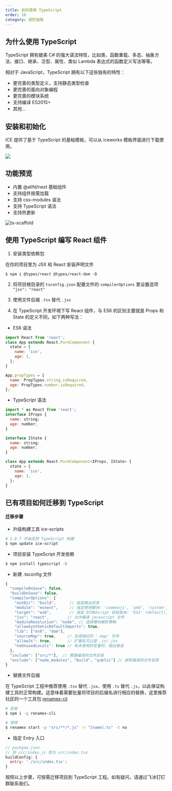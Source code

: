 ```yaml
---
title: 如何使用 TypeScript
order: 10
category: 进阶指南
---
```


## 为什么使用 TypeScript

TypeScript 拥有媲美 C# 的强大语法特性，比如类、函数重载、多态、抽象方法、接口、继承、泛型、属性、类似 Lambda 表达式的函数定义写法等等。

相对于 JavaScript，TypeScript 拥有以下这些独有的特性：

- 更完善的类型定义，支持静态类型检查
- 更完善的面向对象编程
- 更完善的模块系统
- 支持编译 ES2015+
- 其他...

## 安装和初始化

ICE 提供了基于 TypeScript 的基础模板，可以从 iceworks 模板界面进行下载使用。

![](https://img.alicdn.com/tfs/TB1.YxLHY2pK1RjSZFsXXaNlXXa-954-684.png)

## 功能预览

- 内置 @alifd/next 基础组件
- 支持组件按需加载
- 支持 css-modules 语法
- 支持 TypeScript 语法
- 支持热更新

![ts-scaffold](https://img.alicdn.com/tfs/TB1JfdIH9zqK1RjSZPxXXc4tVXa-2861-1568.png)

## 使用 TypeScript 编写 React 组件

1. 安装类型依赖包

在你的项目里为 JSX 和 React 安装声明文件

```
$ npm i @types/react @types/react-dom -D
```

2. 将项目根目录的 `tsconfig.json` 配置文件的 `compilerOptions` 里设置选项 `"jsx": "react"`

3. 使用文件后缀 `.tsx` 替代 `.jsx`

4. 在 TypeScript 开发环境下写 React 组件，与 ES6 的区别主要就是 Props 和 State 的定义不同，如下两种写法：

- ES6 语法

```jsx
import React from 'react';
class App extends React.PureComponent {
  state = {
    name: 'ice',
    age: 1,
  };
}

App.propTypes = {
  name: PropTypes.string.isRequired,
  age: PropTypes.number.isRequired,
};
```

- TypeScript 语法

```jsx
import * as React from 'react';
interface IProps {
  name: string;
  age: number;
}

interface IState {
  name: string;
  age: number;
}

class App extends React.PureComponent<IProps, IState> {
  state = {
    name: 'ice',
    age: 1,
  };
}
```

## 已有项目如何迁移到 TypeScript

#### 迁移步骤

- 升级构建工具 ice-scripts

```bash
# 1.8.7 开始支持 TypeScript 构建
$ npm update ice-script
```

- 项目安装 TypeScript 开发依赖

```bash
$ npm install typescript -D
```

- 新建 .tsconfig 文件

```js
{
  "compileOnSave": false,
  "buildOnSave": false,
  "compilerOptions": {
    "outDir": "build",      // 指定输出目录
    "module": "esnext",     // 指定使用模块: 'commonjs', 'amd', 'system', 'umd' or 'es2015'
    "target": "es6",        // 指定 ECMAScript 目标版本: 'ES3' (default), 'ES5', 'ES2015', 'ES2016', 'ES2017', or 'ESNEXT'
    "jsx": "react",        // 允许编译 javascript 文件
    "moduleResolution": "node", // 选择模块解析策略
    "allowSyntheticDefaultImports": true,
    "lib": ["es6", "dom"],
    "sourceMap": true,     // 生成相应的 '.map' 文件
    "allowJs": true,       // 扩展名可以是 .js/.jsx
    "noUnusedLocals": true // 有未使用的变量时，抛出错误
  },
  "include": ["src/*"],  // 需要编译的文件目录
  "exclude": ["node_modules", "build", "public"] // 排除编译的文件目录
}
```

- 替换文件后缀

在 TypeScript 工程中推荐使用 `.tsx` 替代 `.jsx`、使用 `.ts` 替代 `.js`，以此保证构建工具的正常构建。这意味着需要批量将项目的后缀名进行相应的替换，这里推荐社区的一个工具包 [renamex-cli](https://www.npmjs.com/package/renamex-cli)

```bash
# 安装
$ npm i -g renamex-cli

# 使用
$ renamex start -p "src/**/*.js" -r "[name].ts" -t no
```

- 指定 Entry 入口

```js
// packgae.json
// 将 src/index.js 改为 src/index.tsx
buildConfig: {
  entry: './src/index.tsx';
}
```

按照以上步骤，可按需迁移项目到 TypeScript 工程。如有疑问，请通过飞冰钉钉群联系我们。
